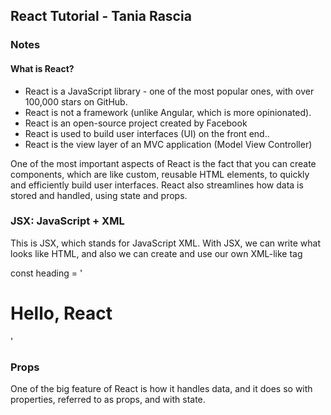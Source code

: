 <h2>React Tutorial - Tania Rascia</h2>


<h3>Notes</h3>
<h4>What is React?</h4>
<ul>
  <li>React is a JavaScript library - one of the most popular ones, with over 100,000 stars on GitHub.</li>
  <li>React is not a framework (unlike Angular, which is more opinionated).</li>
  <li>React is an open-source project created by Facebook</li>
  <li>React is used to build user interfaces (UI) on the front end..</li>
  <li>React is the view layer of an MVC application (Model View Controller)</li>
</ul>




<p>One of the most important aspects of React is the fact that you can create components, which are like custom, reusable HTML elements, to quickly and efficiently build user interfaces. React also streamlines how data is stored and handled, using state and props.</p>

<h3>JSX: JavaScript + XML</h3>

<p>This is JSX, which stands for JavaScript XML. With JSX, we can write what looks like HTML, and also we can create and use our own XML-like tag</p>

<p>const heading = '<h1 className="site-heading">Hello, React</h1>'</p>


<h3>Props</h3>

<p>One of the big feature of React is how it handles data, and it does so with properties, referred to as props, and with state.</p>
